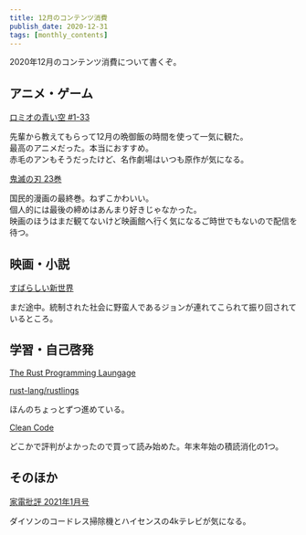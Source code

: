 ```yaml
---
title: 12月のコンテンツ消費
publish_date: 2020-12-31
tags: [monthly_contents]
---
```


2020年12月のコンテンツ消費について書くぞ。

## アニメ・ゲーム

[ロミオの青い空 #1-33](https://amzn.to/3nRGYLY)

先輩から教えてもらって12月の晩御飯の時間を使って一気に観た。  
最高のアニメだった。本当におすすめ。  
赤毛のアンもそうだったけど、名作劇場はいつも原作が気になる。

[鬼滅の刃 23巻](https://amzn.to/2Mjfjpz)

国民的漫画の最終巻。ねずこかわいい。  
個人的には最後の締めはあんまり好きじゃなかった。  
映画のほうはまだ観てないけど映画館へ行く気になるご時世でもないので配信を待つ。

## 映画・小説

[すばらしい新世界](https://amzn.to/3lavsJu)

まだ途中。統制された社会に野蛮人であるジョンが連れてこられて振り回されているところ。


## 学習・自己啓発
[The Rust Programming Laungage](https://doc.rust-jp.rs/book-ja/title-page.html)

[rust-lang/rustlings](https://github.com/rust-lang/rustlings)

ほんのちょっとずつ進めている。

[Clean Code](https://amzn.to/3ryiw4x)

どこかで評判がよかったので買って読み始めた。年末年始の積読消化の1つ。

## そのほか

[家電批評 2021年1月号](https://amzn.to/3aMqelG)

ダイソンのコードレス掃除機とハイセンスの4kテレビが気になる。
